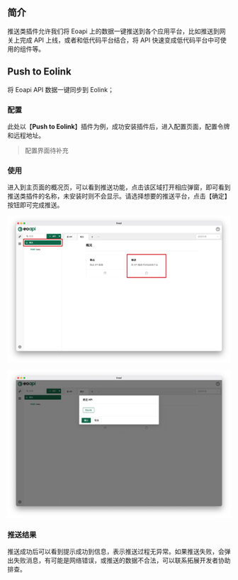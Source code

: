 ## 简介
推送类插件允许我们将 Eoapi 上的数据一键推送到各个应用平台，比如推送到网关上完成 API 上线，或者和低代码平台结合，将 API 快速变成低代码平台中可使用的组件等。
## Push to Eolink
将 Eoapi API 数据一键同步到 Eolink；
### 配置

此处以【**Push to Eolink**】插件为例，成功安装插件后，进入配置页面，配置令牌和远程地址。

> 配置界面待补充

### 使用

进入到主页面的概况页，可以看到推送功能，点击该区域打开相应弹窗，即可看到推送类插件的名称，未安装时则不会显示。请选择想要的推送平台，点击【确定】按钮即可完成推送。

![image-20220512173000566](../assets/images/image-20220512173000566.png)

![image-20220512173054947](../assets/images/image-20220512173054947.png)

### 推送结果

推送成功后可以看到提示成功到信息，表示推送过程无异常。如果推送失败，会弹出失败消息，有可能是网络错误，或推送的数据不合法，可以联系拓展开发者协助排查。
